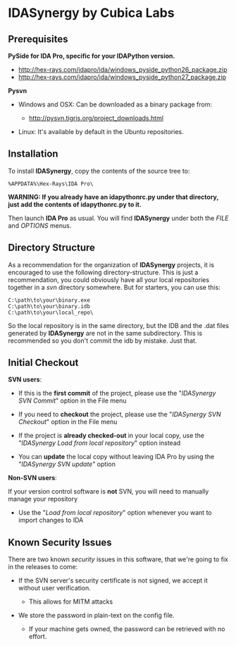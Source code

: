 IDASynergy by Cubica Labs
==============

Prerequisites
-------------

**PySide for IDA Pro, specific for your IDAPython version.**

- http://hex-rays.com/idapro/ida/windows_pyside_python26_package.zip<br />
- http://hex-rays.com/idapro/ida/windows_pyside_python27_package.zip

**Pysvn**

- Windows and OSX: Can be downloaded as a binary package from:

	- http://pysvn.tigris.org/project_downloads.html

- Linux: It's available by default in the Ubuntu repositories.

Installation
------------
To install **IDASynergy**, copy the contents of the source tree to:

	%APPDATA%\Hex-Rays\IDA Pro\

**WARNING: If you already have an idapythonrc.py under that directory, just add the contents of idapythonrc.py to it.**

Then launch **IDA Pro** as usual. You will find **IDASynergy** under both the *FILE* and *OPTIONS* menus.

Directory Structure
-------------------

As a recommendation for the organization of **IDASynergy** projects, it is encouraged to use the following directory-structure. This is just a recommendation, you could obviously have all your local repositories together in a *svn* directory somewhere. But for starters, you can use this:
	
	C:\path\to\your\binary.exe
	C:\path\to\your\binary.idb
	C:\path\to\your\local_repo\

So the local repository is in the same directory, but the IDB and the .dat files generated by **IDASynergy** are not in the same subdirectory. This is recommended so you don't commit the idb by mistake. Just that.

Initial Checkout
------------

**SVN users**:

- If this is the **first commit** of the project, please use the "*IDASynergy SVN Commit*" option in the File menu

- If you need to **checkout** the project, please use the "*IDASynergy SVN Checkout*" option in the File menu

- If the project is **already checked-out** in your local copy, use the "*IDASynergy Load from local repository*" option instead

- You can **update** the local copy without leaving IDA Pro by using the "*IDASynergy SVN update*" option


**Non-SVN users**:

If your version control software is **not** SVN, you will need to manually manage your repository

- Use the "*Load from local repository*" option whenever you want to import changes to IDA

Known Security Issues
-----------

There are two known *security* issues in this software, that we're going to fix in the releases to come:

- If the SVN server's security certificate is not signed, we accept it without user verification.

  - This allows for MITM attacks
- We store the password in plain-text on the config file.

  - If your machine gets owned, the password can be retrieved with no effort.